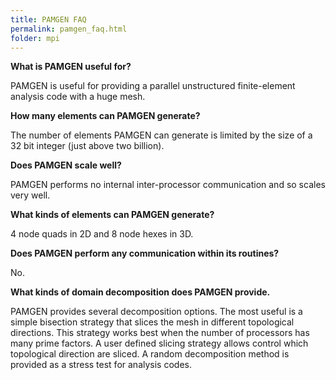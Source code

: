 ```yaml
---
title: PAMGEN FAQ
permalink: pamgen_faq.html
folder: mpi
---
```


**What is PAMGEN useful for?**

PAMGEN is useful for providing a parallel unstructured finite-element analysis code with a huge mesh.

**How many elements can PAMGEN generate?**

The number of elements PAMGEN can generate is limited by the size of a 32 bit integer (just above two billion).

**Does PAMGEN scale well?**

PAMGEN performs no internal inter-processor communication and so scales very well.

**What kinds of elements can PAMGEN generate?**

4 node quads in 2D and 8 node hexes in 3D.

**Does PAMGEN perform any communication within its routines?**

No.

**What kinds of domain decomposition does PAMGEN provide.**

PAMGEN provides several decomposition options. The most useful is a simple bisection strategy that slices the mesh in different topological directions. 
This strategy works best when the number of processors has many prime factors. A user defined slicing strategy allows control which topological direction are sliced. 
A random decomposition method is provided as a stress test for analysis codes.
